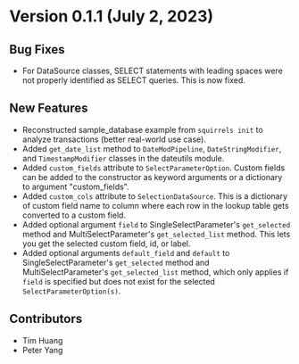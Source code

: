 # Version 0.1.1 (July 2, 2023)

## Bug Fixes

- For DataSource classes, SELECT statements with leading spaces were not properly identified as SELECT queries. This is now fixed.

## New Features

- Reconstructed sample_database example from `squirrels init` to analyze transactions (better real-world use case).
- Added `get_date_list` method to `DateModPipeline`, `DateStringModifier`, and `TimestampModifier` classes in the dateutils module.
- Added `custom_fields` attribute to `SelectParameterOption`. Custom fields can be added to the constructor as keyword arguments or a dictionary to argument "custom_fields".
- Added `custom_cols` attribute to `SelectionDataSource`. This is a dictionary of custom field name to column where each row in the lookup table gets converted to a custom field.
- Added optional argument `field` to SingleSelectParameter's `get_selected` method and MultiSelectParameter's `get_selected_list` method. This lets you get the selected custom field, id, or label.
- Added optional arguments `default_field` and `default` to SingleSelectParameter's `get_selected` method and MultiSelectParameter's `get_selected_list` method, which only applies if `field` is specified but does not exist for the selected `SelectParameterOption(s)`.

## Contributors

- Tim Huang
- Peter Yang
